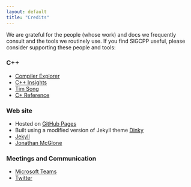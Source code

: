 ```yaml
---
layout: default
title: "Credits"
---
```


We are grateful for the people (whose work) and docs we frequently consult and the tools we routinely use. If you find SIGCPP useful, please consider supporting these people and tools:

### C++
- [Compiler Explorer](https://godbolt.org/z/CS8SRJ)
- [C++ Insights](https://cppinsights.io/lnk?code=I2luY2x1ZGUgPGlvc3RyZWFtPgoKaW50IG1haW4oKSAKewogICAgc3RkOjpjb3V0IDw8ICJoZWxsbyB3b3JsZCBmcm9tIHNpZ2NwcFxuIjsKfQ==&std=cpp17&rev=1.0)
- [Tim Song](https://github.com/timsong-cpp/cppwp)
- [C+ Reference](https://en.cppreference.com/w/)


### Web site
- Hosted on [GitHub Pages](https://pages.github.com)
- Built using a modified version of Jekyll theme [Dinky](https://github.com/pages-themes/dinky)
- [Jekyll](https://jekyllrb.com/docs/) 
- [Jonathan McGlone](http://jmcglone.com/guides/github-pages/)


### Meetings and Communication
- [Microsoft Teams](https://http://teams.microsoft.com)
- [Twitter](https://twitter.com/sigcpp)
